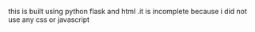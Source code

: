 this is built using python flask and html .it is incomplete because i did not use any css or javascript
